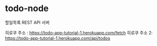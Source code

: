 # todo-node
할일목록 REST API 서버

히로쿠 주소 : https://todo-app-tutorial-1.herokuapp.com/fetch
히로쿠 주소 2: https://todo-app-tutorial-1.herokuapp.com/api/todos
